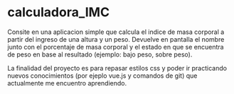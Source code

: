 # calculadora_IMC

Consite en una aplicacion simple que calcula el indice de masa corporal a partir del ingreso de una altura y un peso. Devuelve en pantalla el nombre junto con el porcentaje de
masa corporal y el estado en que se encuentra de peso en base al resultado (ejemplo: bajo peso, sobre peso).


La finalidad del proyecto es para repasar estilos css y poder ir practicando nuevos conocimientos (por ejeplo vue.js y comandos de git) que actualmente me encuentro aprendiendo.
